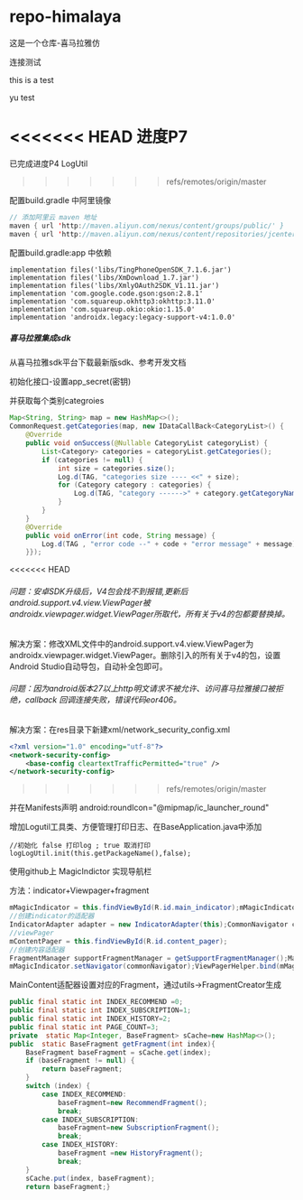 ﻿# repo-himalaya
这是一个仓库-喜马拉雅仿

连接测试

this is a test

yu test



<<<<<<< HEAD
进度P7 
=======
已完成进度P4 LogUtil
>>>>>>> refs/remotes/origin/master



配置build.gradle 中阿里镜像

```java
// 添加阿里云 maven 地址
maven { url 'http://maven.aliyun.com/nexus/content/groups/public/' }
maven { url 'http://maven.aliyun.com/nexus/content/repositories/jcenter' }
```

配置build.gradle:app 中依赖

```
implementation files('libs/TingPhoneOpenSDK_7.1.6.jar')
implementation files('libs/XmDownload_1.7.jar')
implementation files('libs/XmlyOAuth2SDK_V1.11.jar')
implementation 'com.google.code.gson:gson:2.8.1'
implementation 'com.squareup.okhttp3:okhttp:3.11.0'
implementation 'com.squareup.okio:okio:1.15.0'
implementation 'androidx.legacy:legacy-support-v4:1.0.0'
```



##### 喜马拉雅集成sdk

从喜马拉雅sdk平台下载最新版sdk、参考开发文档

初始化接口-设置app_secret(密钥) 

并获取每个类别categroies

```java
Map<String, String> map = new HashMap<>();
CommonRequest.getCategories(map, new IDataCallBack<CategoryList>() {   
    @Override    
    public void onSuccess(@Nullable CategoryList categoryList) {        
        List<Category> categories = categoryList.getCategories();        
        if (categories != null) {            
            int size = categories.size();            
            Log.d(TAG, "categories size ---- <<" + size);            
            for (Category category : categories) {               
                Log.d(TAG, "category ------>" + category.getCategoryName());            
            }        
        }   
    }   
    @Override    
    public void onError(int code, String message) {        
        Log.d(TAG , "error code --" + code + "error message" + message);    
    }});
```

<<<<<<< HEAD

###### 问题：安卓SDK升级后，V4包会找不到报错,更新后android.support.v4.view.ViewPager被androidx.viewpager.widget.ViewPager所取代，所有关于v4的包都要替换掉。

解决方案：修改XML文件中的android.support.v4.view.ViewPager为androidx.viewpager.widget.ViewPager。删除引入的所有关于v4的包，设置Android Studio自动导包，自动补全包即可。

###### 问题：因为android版本27以上http明文请求不被允许、访问喜马拉雅接口被拒绝，callback 回调连接失败，错误代码eor406。

解决方案：在res目录下新建xml/network_security_config.xml

```xml
<?xml version="1.0" encoding="utf-8"?>
<network-security-config>    
    <base-config cleartextTrafficPermitted="true" />
</network-security-config>
```
>>>>>>> refs/remotes/origin/master

并在Manifests声明 android:roundIcon="@mipmap/ic_launcher_round"

增加Logutil工具类、方便管理打印日志、在BaseApplication.java中添加

```
//初始化 false 打印log ; true 取消打印
logLogUtil.init(this.getPackageName(),false);
```

使用github上 MagicIndictor 实现导航栏

方法：indicator+Viewpager+fragment

```java
mMagicIndicator = this.findViewById(R.id.main_indicator);mMagicIndicator.setBackgroundColor(this.getResources().getColor(R.color.main_color));
//创建indicator的适配器
IndicatorAdapter adapter = new IndicatorAdapter(this);CommonNavigator commonNavigator = new CommonNavigator(this);commonNavigator.setAdapter(adapter);
//viewPager
mContentPager = this.findViewById(R.id.content_pager);
//创建内容适配器
FragmentManager supportFragmentManager = getSupportFragmentManager();MainContentAdapter mainContentAdapter = new MainContentAdapter(supportFragmentManager);mContentPager.setAdapter(mainContentAdapter);//把viewPager和indicator绑定在一起
mMagicIndicator.setNavigator(commonNavigator);ViewPagerHelper.bind(mMagicIndicator, mContentPager);
```

MainContent适配器设置对应的Fragment，通过utils->FragmentCreator生成

```java
public final static int INDEX_RECOMMEND =0;
public final static int INDEX_SUBSCRIPTION=1;
public final static int INDEX_HISTORY=2;
public final static int PAGE_COUNT=3;
private  static Map<Integer, BaseFragment> sCache=new HashMap<>();
public  static BaseFragment getFragment(int index){    
    BaseFragment baseFragment = sCache.get(index);    
    if (baseFragment != null) {        
        return baseFragment;    
    }    
    switch (index) {        
        case INDEX_RECOMMEND:            
            baseFragment=new RecommendFragment();            
            break;        
        case INDEX_SUBSCRIPTION:            
            baseFragment=new SubscriptionFragment();            
            break;        
        case INDEX_HISTORY:            
            baseFragment =new HistoryFragment();            
            break;    
    }    
    sCache.put(index, baseFragment);    
    return baseFragment;}
```



